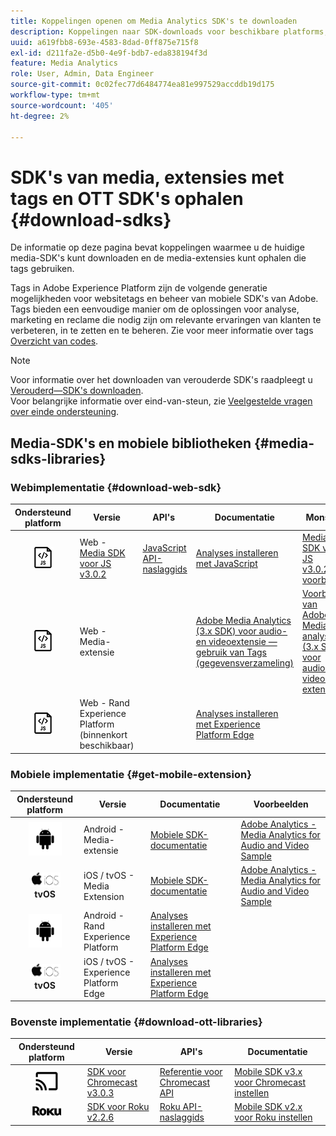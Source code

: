 ```yaml
---
title: Koppelingen openen om Media Analytics SDK's te downloaden
description: Koppelingen naar SDK-downloads voor beschikbare platforms, zoals Android, iOS, JavaScript, Chromecast en Roku.
uuid: a619fbb8-693e-4583-8dad-0ff875e715f8
exl-id: d211fa2e-d5b0-4e9f-bdb7-eda838194f3d
feature: Media Analytics
role: User, Admin, Data Engineer
source-git-commit: 0c02fec77d6484774ea81e997529accddb19d175
workflow-type: tm+mt
source-wordcount: '405'
ht-degree: 2%

---
```


# SDK&#39;s van media, extensies met tags en OTT SDK&#39;s ophalen {#download-sdks}

De informatie op deze pagina bevat koppelingen waarmee u de huidige media-SDK&#39;s kunt downloaden en de media-extensies kunt ophalen die tags gebruiken.

Tags in Adobe Experience Platform zijn de volgende generatie mogelijkheden voor websitetags en beheer van mobiele SDK&#39;s van Adobe. Tags bieden een eenvoudige manier om de oplossingen voor analyse, marketing en reclame die nodig zijn om relevante ervaringen van klanten te verbeteren, in te zetten en te beheren. Zie voor meer informatie over tags [Overzicht van codes](https://experienceleague.adobe.com/docs/platform-learn/data-collection/overview.html?lang=nl).


>[!NOTE]
>
>Voor informatie over het downloaden van verouderde SDK&#39;s raadpleegt u [Verouderd—SDK&#39;s downloaden](/help/legacy/legacy-download-sdks.md).<br>
>Voor belangrijke informatie over eind-van-steun, zie [Veelgestelde vragen over einde ondersteuning](/help/additional-resources/end-of-support-faqs.md).

## Media-SDK&#39;s en mobiele bibliotheken {#media-sdks-libraries}

### Webimplementatie {#download-web-sdk}

| Ondersteund platform | Versie |  API&#39;s   |  Documentatie  |  Monster  |
|:---:|---|---|---|---|
| ![JavaScript-pictogram](assets/javascript-icon.png) | Web - [Media SDK voor JS v3.0.2](https://github.com/Adobe-Marketing-Cloud/media-sdks/releases/tag/js-v3.0.2) | [JavaScript API-naslaggids](https://adobe-marketing-cloud.github.io/media-sdks/reference/javascript_3x/index.html) | [Analyses installeren met JavaScript](/help/implementation/media-sdk/setup/web-implementation.md) | [Media SDK voor JS v3.0.2-voorbeeld](https://github.com/Adobe-Marketing-Cloud/media-sdks/tree/master/sdks/js/3.x) |
| ![JavaScript-pictogram](assets/javascript-icon.png) | Web - Media-extensie |  | [Adobe Media Analytics (3.x SDK) voor audio- en videoextensie — gebruik van Tags (gegevensverzameling)](https://experienceleague.adobe.com/docs/experience-platform/tags/extensions/adobe/media-analytics-3x/overview.html?lang=en) | [Voorbeeld van Adobe Media-analyse (3.x SDK) voor audio- en video-extensie](https://github.com/Adobe-Marketing-Cloud/media-sdks/tree/master/samples/launch/js/3.x) |
| ![JavaScript-pictogram](assets/javascript-icon.png) | Web - Rand Experience Platform (binnenkort beschikbaar) |  | [Analyses installeren met Experience Platform Edge](/help/implementation/media-sdk/implementation-edge.md) |  |

### Mobiele implementatie {#get-mobile-extension}

| Ondersteund platform | Versie |  Documentatie   |  Voorbeelden  |
|:---:|---|---|---|
| ![Android-pictogram](assets/android-icon.png) | Android - Media-extensie | [Mobiele SDK-documentatie](https://developer.adobe.com/client-sdks/documentation/adobe-media-analytics/) | [Adobe Analytics - Media Analytics for Audio and Video Sample](https://github.com/Adobe-Marketing-Cloud/media-sdks/tree/master/samples/launch/mobile/android) |
| ![Apple iOS-pictogram ](assets/ios-icon.png)<br>**tvOS** | iOS / tvOS - Media Extension | [Mobiele SDK-documentatie](https://developer.adobe.com/client-sdks/documentation/adobe-media-analytics/) | [Adobe Analytics - Media Analytics for Audio and Video Sample](https://github.com/adobe/aepsdk-media-ios/tree/main/TestApp) |
| ![Android-pictogram](assets/android-icon.png) | Android - Rand Experience Platform | [Analyses installeren met Experience Platform Edge](/help/implementation/media-sdk/implementation-edge.md) |  |
| ![Apple iOS-pictogram ](assets/ios-icon.png)<br>**tvOS** | iOS / tvOS - Experience Platform Edge | [Analyses installeren met Experience Platform Edge](/help/implementation/media-sdk/implementation-edge.md) |  |

### Bovenste implementatie {#download-ott-libraries}

| Ondersteund platform | Versie |  API&#39;s   |  Documentatie  |
|:---:|---|---|---|
| ![Chromecast-pictogram](assets/chromecast-icon.png) | [SDK voor Chromecast v3.0.3](https://github.com/Adobe-Marketing-Cloud/media-sdks/releases/tag/chromecast-v3.0.3) | [Referentie voor Chromecast API](https://adobe-marketing-cloud.github.io/media-sdks/reference/chromecast/) | [Mobile SDK v3.x voor Chromecast instellen](/help/implementation/media-sdk/setup/set-up-chromecast.md) |
| ![Roku-pictogram](assets/roku-icon.png) | [SDK voor Roku v2.2.6](https://github.com/Adobe-Marketing-Cloud/media-sdks/releases/tag/roku-v2.2.6) | [Roku API-naslaggids](/help/implementation/media-sdk/setup/set-up-roku.md) | [Mobile SDK v2.x voor Roku instellen](/help/implementation/media-sdk/setup/set-up-roku.md) |

